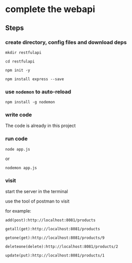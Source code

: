 complete the webapi
===========================================

Steps
-----

### create directory, config files and download deps
```
mkdir restfulapi

cd restfulapi

npm init -y

npm install express --save
```

### use `nodemon` to auto-reload

```
npm install -g nodemon
```

### write code

The code is already in this project

### run code
```
node app.js
```
or

```
nodemon app.js
```

### visit

start the server in the terminal

use the tool of postman to visit

for example:

```
add(post):http://localhost:8081/products

getall(get):http://localhost:8081/products

getone(get):http://localhost:8081/products/9

deleteone(delete):http://localhost:8081/products/2

update(put):http://localhost:8081/products/1
```

